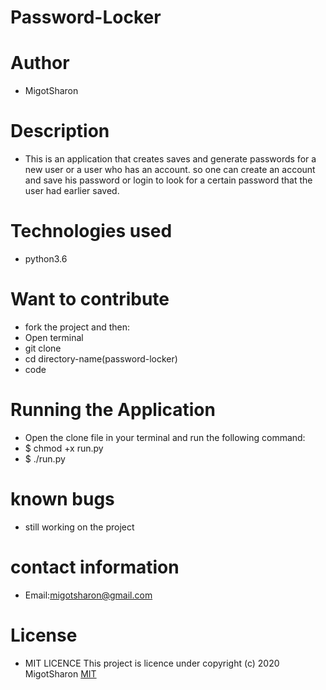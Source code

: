 # Password-Locker

# Author

* MigotSharon

# Description

* This is an application that creates saves and generate passwords for a new user or a user who has an account. so one can create an account and save his password or login to look for a certain password that the user had earlier saved.

# Technologies used
* python3.6

# Want to contribute
* fork the project and then:
* Open terminal
* git clone
* cd directory-name(password-locker) 
* code
# Running the Application
* Open the clone file in your terminal and run the following command:
* $ chmod +x run.py
* $ ./run.py

# known bugs
* still working on the project
# contact information
* Email:migotsharon@gmail.com

# License
* MIT LICENCE</a>
This  project is licence under <a href="https://opensource.org/licenses/MIT"></a>
copyright (c) 2020 MigotSharon
[MIT](https://github.com/MigotSharon/Password-Locker/blob/master/LICENSE)

